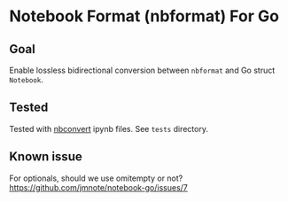 # Notebook Format (nbformat) For Go 

## Goal
Enable lossless bidirectional conversion between `nbformat` and Go struct `Notebook`.

## Tested
Tested with [nbconvert](https://github.com/jupyter/nbconvert) ipynb files. See `tests` directory.

## Known issue
For optionals, should we use omitempty or not?
https://github.com/jmnote/notebook-go/issues/7

